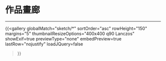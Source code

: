 # 作品畫廊
***
{{<gallery
    globalMatch="sketch/*"
    sortOrder="asc"
    rowHeight="150"
    margins="5"
    thumbnailResizeOptions="400x400 q90 Lanczos"
    showExif=true
	previewType="none"
    embedPreview=true
	lastRow="nojustify"
    loadJQuery=false
>}}
